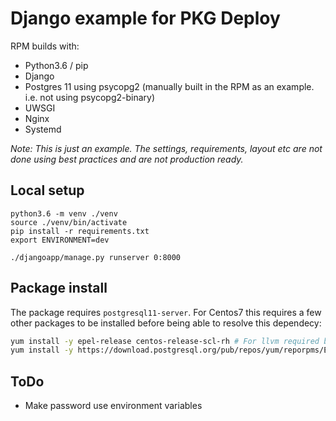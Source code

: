 # Django example for PKG Deploy

RPM builds with:
* Python3.6 / pip
* Django
* Postgres 11 using psycopg2 (manually built in the RPM as an example. i.e. not using psycopg2-binary)
* UWSGI
* Nginx
* Systemd

_Note: This is just an example. The settings, requirements, layout etc are
not done using best practices and are not production ready._


## Local setup

```
python3.6 -m venv ./venv
source ./venv/bin/activate
pip install -r requirements.txt
export ENVIRONMENT=dev

./djangoapp/manage.py runserver 0:8000
```

## Package install

The package requires `postgresql11-server`. For Centos7 this requires a few other packages to be installed before being able to resolve this dependecy:
```bash
yum install -y epel-release centos-release-scl-rh # For llvm required by PostgreSQL
yum install -y https://download.postgresql.org/pub/repos/yum/reporpms/EL-7-x86_64/pgdg-redhat-repo-latest.noarch.rpm
```


## ToDo
* Make password use environment variables
